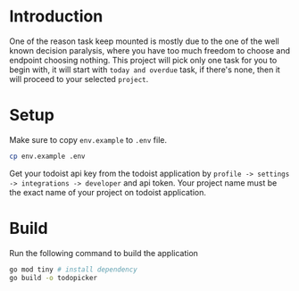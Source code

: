 # Introduction
One of the reason task keep mounted is mostly due to the one of the well known decision paralysis, where you have too much freedom to choose and endpoint choosing nothing.
This project will pick only one task for you to begin with, it will start with `today and overdue` task, if there's none, then it will proceed to your selected `project`.

# Setup
Make sure to copy `env.example` to `.env` file. 

```bash
cp env.example .env
```

Get your todoist api key from the todoist application by `profile -> settings -> integrations -> developer` and api token.
Your project name must be the exact name of your project on todoist application.

# Build
Run the following command to build the application
```bash
go mod tiny # install dependency
go build -o todopicker
```
